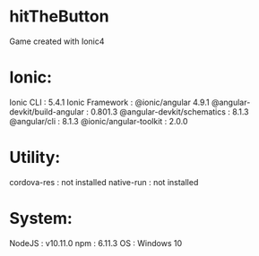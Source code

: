 # hitTheButton
Game created with Ionic4


# Ionic:

   Ionic CLI                     : 5.4.1
   Ionic Framework               : @ionic/angular 4.9.1
   @angular-devkit/build-angular : 0.801.3
   @angular-devkit/schematics    : 8.1.3
   @angular/cli                  : 8.1.3
   @ionic/angular-toolkit        : 2.0.0

# Utility:

   cordova-res : not installed
   native-run  : not installed

# System:

   NodeJS : v10.11.0
   npm    : 6.11.3
   OS     : Windows 10
